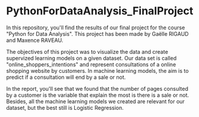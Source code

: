 # PythonForDataAnalysis_FinalProject
In this repository, you'll find the results of our final project for the course "Python for Data Analysis". This project has been made by Gaëlle RIGAUD and Maxence RAVEAU.

The objectives of this project was to visualize the data and create supervized learning models on a given dataset. Our data set is called "online_shoppers_intentions" and represent consultations of a online shopping website by customers. In machine learning models, the aim is to predict if a consultation will end by a sale or not. 

In the report, you'll see that we found that the number of pages consulted by a customer is the variable that explain the most is there is a sale or not. Besides, all the machine learning models we created are relevant for our dataset, but the best still is Logistic Regression. 
